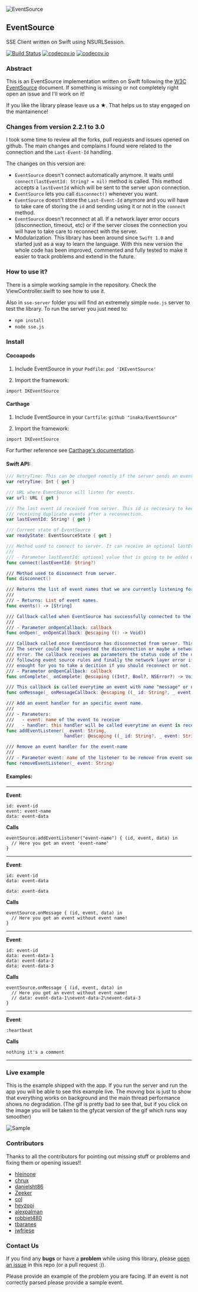 ![EventSource](header.png)

## EventSource
SSE Client written on Swift using NSURLSession.

[![Build Status](https://api.travis-ci.org/inaka/EventSource.svg)](https://travis-ci.org/inaka/EventSource) [![codecov.io](https://codecov.io/github/inaka/EventSource/badge.svg?branch=master)](https://codecov.io/github/inaka/EventSource?branch=master) [![codecov.io](https://img.shields.io/badge/pod-v2.2.1-brightgreen.svg)](https://github.com/inaka/EventSource/blob/master/IKEventSource.podspec)

### Abstract

This is an EventSource implementation written on Swift following the [W3C EventSource](http://www.w3.org/TR/eventsource/) document. If something is missing or not completely right open an issue and I'll work on it! 

If you like the library please leave us a ★. That helps us to stay engaged on the mantainence!

### Changes from version 2.2.1 to 3.0

I took some time to review all the forks, pull requests and issues opened on github. The main changes and complains I found were related to the connection and the `Last-Event-Id` handling.

The changes on this version are:

- `EventSource` doesn't connect automatically anymore. It waits until  `connect(lastEventId: String? = nil)` method is called. This method accepts a `lastEventId` which will be sent to the server upon connection.
- `EventSource` lets you call `disconnect()` whenever you want.
- `EventSource` doesn't store the `Last-Event-Id` anymore and you will have to take care of storing the `id` and sending using it or not in the `connect` method.
- `EventSource` doesn't reconnect at all. If a network layer error occurs (disconnection, timeout, etc) or if the server closes the connection you will have to take care to reconnect with the server.
- Modularization. This library has been around since `Swift 1.0` and started just as a way to learn the language. With this new version the whole code has been improved, commented and fully tested to make it easier to track problems and extend in the future.

### How to use it?

There is a simple working sample in the repository. Check the ViewController.swift to see how to use it.

Also in `sse-server` folder you will find an extremely simple `node.js` server to test the library. To run the server you just need to:

- `npm install`
- `node sse.js`

### Install

#### Cocoapods

1) Include EventSource in your `Podfile`: `pod 'IKEventSource'`

2) Import the framework:

```
import IKEventSource
```

#### Carthage

1) Include EventSource in your `Cartfile`: `github "inaka/EventSource"`

2) Import the framework:

```
import IKEventSource
```

For further reference see [Carthage's documentation](https://github.com/Carthage/Carthage/blob/master/README.md).

#### Swift API:

```swift
/// RetryTime: This can be changed remotly if the server sends an event `retry:`
var retryTime: Int { get }

/// URL where EventSource will listen for events.
var url: URL { get }

/// The last event id received from server. This id is neccesary to keep track of the last event-id received to avoid
/// receiving duplicate events after a reconnection.
var lastEventId: String? { get }

/// Current state of EventSource
var readyState: EventSourceState { get }

/// Method used to connect to server. It can receive an optional lastEventId indicating the Last-Event-ID
///
/// - Parameter lastEventId: optional value that is going to be added on the request header to server.
func connect(lastEventId: String?)

/// Method used to disconnect from server.
func disconnect()

/// Returns the list of event names that we are currently listening for.
///
/// - Returns: List of event names.
func events() -> [String]

/// Callback called when EventSource has successfully connected to the server.
///
/// - Parameter onOpenCallback: callback
func onOpen(_ onOpenCallback: @escaping (() -> Void))

/// Callback called once EventSource has disconnected from server. This can happen for multiple reasons.
/// The server could have requested the disconnection or maybe a network layer error, wrong URL or any other
/// error. The callback receives as parameters the status code of the disconnection, if we should reconnect or not
/// following event source rules and finally the network layer error if any. All this information is more than
/// enought for you to take a decition if you should reconnect or not.
/// - Parameter onOpenCallback: callback
func onComplete(_ onComplete: @escaping ((Int?, Bool?, NSError?) -> Void))

/// This callback is called everytime an event with name "message" or no name is received.
func onMessage(_ onMessageCallback: @escaping ((_ id: String?, _ event: String?, _ data: String?) -> Void))

/// Add an event handler for an specific event name.
///
/// - Parameters:
///   - event: name of the event to receive
///   - handler: this handler will be called everytime an event is received with this event-name
func addEventListener(_ event: String,
                      handler: @escaping ((_ id: String?, _ event: String?, _ data: String?) -> Void))

/// Remove an event handler for the event-name
///
/// - Parameter event: name of the listener to be remove from event source.
func removeEventListener(_ event: String)


```


#### Examples:
---
**Event**:

```
id: event-id
event: event-name
data: event-data
```

**Calls** 

```
eventSource.addEventListener("event-name") { (id, event, data) in
  // Here you get an event 'event-name'
}
```
---

**Event**:

```
id: event-id
data: event-data
```

```
data: event-data
```

**Calls** 

```
eventSource.onMessage { (id, event, data) in
  // Here you get an event without event name!
}
```
---

**Event**:

```
id: event-id
data: event-data-1
data: event-data-2
data: event-data-3
```

**Calls** 

```
eventSource.onMessage { (id, event, data) in
  // Here you get an event without event name!
  // data: event-data-1\nevent-data-2\nevent-data-3
}
```
---

**Event**:

```
:heartbeat
```

**Calls** 

```
nothing it's a comment
```
---

### Live example

This is the example shipped with the app. If you run the server and run the app you will be able to see this example live. The moving box is just to show that everything works on background and the main thread performance shows no degradation. (The gif is pretty bad to see that, but if you click on the image you will be taken to the gfycat version of the gif which runs way smoother) 

![Sample](sample.gif)

### Contributors
Thanks to all the contributors for pointing out missing stuff or problems and fixing them or opening issues!!

- [hleinone](https://github.com/hleinone)
- [chrux](https://github.com/chrux)
- [danielsht86](https://github.com/danielsht86)
- [Zeeker](https://github.com/Zeeker)
- [col](https://github.com/col)
- [heyzooi](https://github.com/heyzooi)
- [alexpalman](https://github.com/alexpalman)
- [robbiet480](https://github.com/robbiet480)
- [tbaranes](https://github.com/tbaranes)
- [jwfriese](https://github.com/jwfriese)

### Contact Us
If you find any **bugs** or have a **problem** while using this library, please [open an issue](https://github.com/inaka/EventSource/issues/new) in this repo (or a pull request :)).

Please provide an example of the problem you are facing. If an event is not correctly parsed please provide a sample event.
